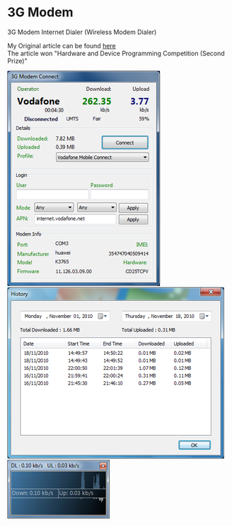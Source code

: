 # 3G Modem
3G Modem Internet Dialer (Wireless Modem Dialer)  
  
My Original article can be found [here](https://www.codeproject.com/Articles/120638/G-Modem-Internet-Dialer)  
The article won "Hardware and Device Programming Competition (Second Prize)"  

![Screen1](https://github.com/amroibrahim/3GModem/blob/master/img/Screen_1.png)  
![Screen2](https://github.com/amroibrahim/3GModem/blob/master/img/History_1.png)  
![Screen3](https://github.com/amroibrahim/3GModem/blob/master/img/Traffic.png)  
